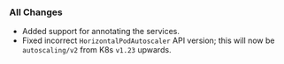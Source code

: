 ### All Changes

- Added support for annotating the services.
- Fixed incorrect `HorizontalPodAutoscaler` API version; this will now be `autoscaling/v2` from K8s `v1.23` upwards.
